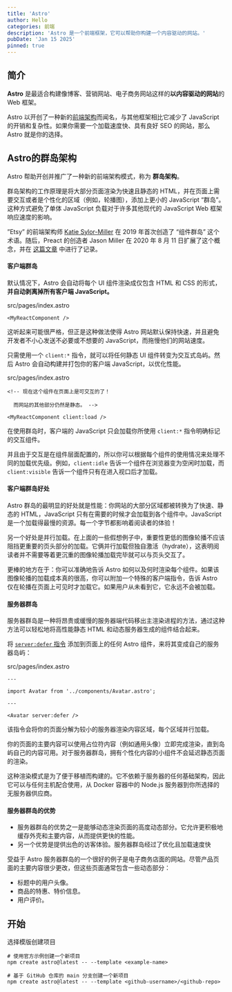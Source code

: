 ```yaml
---
title: 'Astro'
author: Hello
categories: 前端
description: 'Astro 是一个前端框架，它可以帮助你构建一个内容驱动的网站。'
pubDate: 'Jan 15 2025'
pinned: true
---
```


## 简介

**Astro** 是最适合构建像博客、营销网站、电子商务网站这样的**以内容驱动的网站**的 Web 框架。

Astro 以开创了一种新的[前端架构](https://docs.astro.build/zh-cn/concepts/islands/)而闻名，与其他框架相比它减少了 JavaScript 的开销和复杂性。如果你需要一个加载速度快、具有良好 SEO 的网站，那么 Astro 就是你的选择。



## Astro的群岛架构

Astro 帮助开创并推广了一种新的前端架构模式，称为 **群岛架构**。

群岛架构的工作原理是将大部分页面渲染为快速且静态的 HTML，并在页面上需要交互或者是个性化的区域（例如，轮播图），添加上更小的 JavaScript “群岛”。这种方式避免了单体 JavaScript 负载对于许多其他现代的 JavaScript Web 框架响应速度的影响。

”Etsy” 的前端架构师 [Katie Sylor-Miller](https://sylormiller.com/) 在 2019 年首次创造了 “组件群岛” 这个术语。随后，Preact 的创造者 Jason Miller 在 2020 年 8 月 11 日扩展了这个概念，并在 [这篇文章](https://jasonformat.com/islands-architecture/) 中进行了记录。



#### 客户端群岛

默认情况下，Astro 会自动将每个 UI 组件渲染成仅包含 HTML 和 CSS 的形式，**并自动剥离掉所有客户端 JavaScript。**

src/pages/index.astro

```
<MyReactComponent />
```

这听起来可能很严格，但正是这种做法使得 Astro 网站默认保持快速，并且避免开发者不小心发送不必要或不想要的 JavaScript，而拖慢他们的网站速度。

只需使用一个 `client:*` 指令，就可以将任何静态 UI 组件转变为交互式岛屿。然后 Astro 会自动构建并打包你的客户端 JavaScript，以优化性能。

src/pages/index.astro

```
<!-- 现在这个组件在页面上是可交互的了！

  而网站的其他部分仍然是静态。 -->

<MyReactComponent client:load />
```

在使用群岛时，客户端的 JavaScript 只会加载你所使用 `client:*` 指令明确标记的交互组件。

并且由于交互是在组件层面配置的，所以你可以根据每个组件的使用情况来处理不同的加载优先级。例如，`client:idle` 告诉一个组件在浏览器变为空闲时加载，而 `client:visible` 告诉一个组件只有在进入视口后才加载。



#### 客户端群岛好处

Astro 群岛的最明显的好处就是性能：你网站的大部分区域都被转换为了快速、静态的 HTML，JavaScript 只有在需要的时候才会加载到各个组件中。JavaScript 是一个加载得最慢的资源。每一个字节都影响着阅读者的体验！

另一个好处是并行加载。在上面的一些假想例子中，重要性更低的图像轮播不应该阻挡更重要的页头部分的加载。它俩并行加载但独自激活（hydrate），这表明阅读者并不需要等着更沉重的图像轮播加载完毕就可以与页头交互了。

更棒的地方在于：你可以准确地告诉 Astro 如何以及何时渲染每个组件。如果该图像轮播的加载成本真的很高，你可以附加一个特殊的客户端指令，告诉 Astro 仅在轮播在页面上可见时才加载它。如果用户从未看到它，它永远不会被加载。





#### 服务器群岛

服务器群岛是一种将昂贵或缓慢的服务器端代码移出主渲染进程的方法，通过这种方法可以轻松地将高性能静态 HTML 和动态服务器生成的组件结合起来。

将 [`server:defer` 指令](https://docs.astro.build/zh-cn/reference/directives-reference/#服务器端指令) 添加到页面上的任何 Astro 组件，来将其变成自己的服务器岛屿：

src/pages/index.astro

```
---

import Avatar from '../components/Avatar.astro';

---

<Avatar server:defer />
```

该指令会将你的页面分解为较小的服务器渲染内容区域，每个区域并行加载。

你的页面的主要内容可以使用占位符内容（例如通用头像）立即完成渲染，直到岛屿自己的内容可用。对于服务器群岛，拥有个性化内容的小组件不会延迟静态页面的渲染。

这种渲染模式是为了便于移植而构建的。它不依赖于服务器的任何基础架构，因此它可以与任何主机配合使用，从 Docker 容器中的 Node.js 服务器到你所选择的无服务器供应商。



#### 服务器群岛的优势

- 服务器群岛的优势之一是能够动态渲染页面的高度动态部分。它允许更积极地缓存外壳和主要内容，从而提供更快的性能。
- 另一个优势是提供出色的访客体验。服务器群岛经过了优化且加载速度快

受益于 Astro 服务器群岛的一个很好的例子是电子商务店面的网站。尽管产品页面的主要内容很少更改，但这些页面通常包含一些动态部分：

- 标题中的用户头像。
- 商品的特惠、特价信息。
- 用户评价。



## 开始

选择模版创建项目

```shell
# 使用官方示例创建一个新项目
npm create astro@latest -- --template <example-name>

# 基于 GitHub 仓库的 main 分支创建一个新项目
npm create astro@latest -- --template <github-username>/<github-repo>
```

